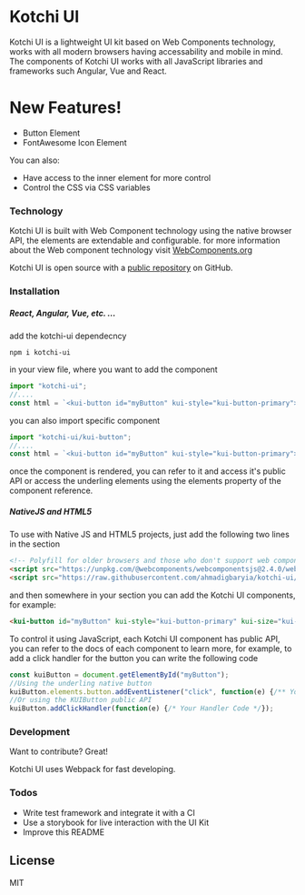 # Kotchi UI

Kotchi UI is a lightweight UI kit based on Web Components technology, works with all modern browsers having accessability and mobile in mind.
The components of Kotchi UI works with all JavaScript libraries and frameworks such Angular, Vue and React.

# New Features!

  - Button Element
  - FontAwesome Icon Element 


You can also:
  - Have access to the inner element for more control
  - Control the CSS via CSS variables

### Technology

Kotchi UI is built with Web Component technology using the native browser API, the elements are extendable and configurable.
for more information about the Web component technology visit [WebComponents.org](https://www.webcomponents.org/)

Kotchi UI is open source with a [public repository](https://github.com/ahmadigbaryia/kotchi-ui) on GitHub.

### Installation
##### React, Angular, Vue, etc. ... 
add the kotchi-ui dependecncy
```ssh
npm i kotchi-ui
```

in your view file, where you want to add the component
```js
import "kotchi-ui";
//....
const html = `<kui-button id="myButton" kui-style="kui-button-primary">My Button</kui-button>`;
```
you can also import specific component
```js
import "kotchi-ui/kui-button";
//....
const html = `<kui-button id="myButton" kui-style="kui-button-primary">My Button</kui-button>`;
```
once the component is rendered, you can refer to it and access it's public API or access the underling elements using the elements property of the component reference.

##### NativeJS and HTML5
To use with Native JS and HTML5 projects, just add the following two lines in the <head> section
```html
<!-- Polyfill for older browsers and those who don't support web components -->
<script src="https://unpkg.com/@webcomponents/webcomponentsjs@2.4.0/webcomponents-loader.js"></script>
<script src="https://raw.githubusercontent.com/ahmadigbaryia/kotchi-ui/master/dist/kotchi-ui.js"></script>
```
and then somewhere in your <body> section you can add the Kotchi UI components, for example:
```html
<kui-button id="myButton" kui-style="kui-button-primary" kui-size="kui-button-large">Kotchi UI Button</kui-button>
```
To control it using JavaScript, each Kotchi UI component has public API, you can refer to the docs of each component to learn more, for example, to add a click handler for the button you can write the following code

```js
const kuiButton = document.getElementById("myButton");
//Using the underling native button 
kuiButton.elements.button.addEventListener("click", function(e) {/** Your Handler Code */});
//Or using the KUIButton public API
kuiButton.addClickHandler(function(e) {/* Your Handler Code */});
```

### Development
Want to contribute? Great!

Kotchi UI uses Webpack for fast developing.

### Todos

 - Write test framework and integrate it with a CI
 - Use a storybook for live interaction with the UI Kit
 - Improve this README

License
----
MIT
